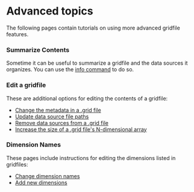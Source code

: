 # Advanced topics
The following pages contain tutorials on using more advanced gridfile features.

### Summarize Contents
Sometime it can be useful to summarize a gridfile and the data sources it organizes. You can use the [info command](info) to do so.

### Edit a gridfile
These are additional options for editing the contents of a gridfile:
* [Change the metadata in a .grid file](rewrite-metadata)
* [Update data source file paths](rename-sources)
* [Remove data sources from a .grid file](remove)
* [Increase the size of a .grid file's N-dimensional array](expand)

### Dimension Names
These pages include instructions for editing the dimensions listed in gridfiles:
* [Change dimension names](change-dimension-names)
* [Add new dimensions](add-dimension-names)
